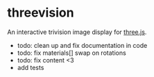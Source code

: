 # threevision
An interactive trivision image display for [three.js]("https://threejs.org").

* todo: clean up and fix documentation in code
* todo: fix materials[] swap on rotations
* todo: fix content <3
* add tests
